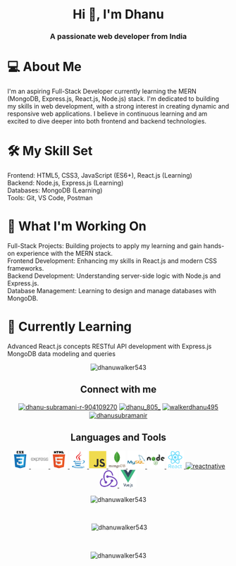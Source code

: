 <h1 align="center">Hi 👋, I'm Dhanu</h1>
<h3 align="center">A passionate web developer from India</h3>
<p align="center"><h1>💻 About Me</h1>
I'm an aspiring Full-Stack Developer currently learning the MERN (MongoDB, Express.js, React.js, Node.js) stack. I'm dedicated to building my skills in web development, with a strong interest in creating dynamic and responsive web applications. I believe in continuous learning and am excited to dive deeper into both frontend and backend technologies.<br>

<h1>🛠️ My Skill Set</h1>
Frontend: HTML5, CSS3, JavaScript (ES6+), React.js (Learning) <br>
Backend: Node.js, Express.js (Learning)<br>
Databases: MongoDB (Learning)<br>
Tools: Git, VS Code, Postman
<h1>🌟 What I'm Working On</h1>
Full-Stack Projects: Building projects to apply my learning and gain hands-on experience with the MERN stack.<br>
Frontend Development: Enhancing my skills in React.js and modern CSS frameworks.<br>
Backend Development: Understanding server-side logic with Node.js and Express.js.<br>
Database Management: Learning to design and manage databases with MongoDB.<br>
<h1>🌱 Currently Learning</h1>
Advanced React.js concepts
RESTful API development with Express.js
MongoDB data modeling and queries
</p>
<p align="center"> <img src="https://komarev.com/ghpvc/?username=dhanuwalker543&label=Profile%20views&color=0e75b6&style=flat" alt="dhanuwalker543" /> </p>
<h2 align="center">Connect with me</h2>
<p align="center">
<a href="https://linkedin.com/in/dhanu-subramani-r-904109270" target="blank"><img align="center" src="https://raw.githubusercontent.com/rahuldkjain/github-profile-readme-generator/master/src/images/icons/Social/linked-in-alt.svg" alt="dhanu-subramani-r-904109270" height="30" width="40" /></a>
<a href="https://instagram.com/dhanu_805_" target="blank"><img align="center" src="https://raw.githubusercontent.com/rahuldkjain/github-profile-readme-generator/master/src/images/icons/Social/instagram.svg" alt="dhanu_805_" height="30" width="40" /></a>
<a href="https://www.hackerrank.com/walkerdhanu495" target="blank"><img align="center" src="https://raw.githubusercontent.com/rahuldkjain/github-profile-readme-generator/master/src/images/icons/Social/hackerrank.svg" alt="walkerdhanu495" height="30" width="40" /></a>
<a href="https://www.leetcode.com/dhanusubramanir" target="blank"><img align="center" src="https://raw.githubusercontent.com/rahuldkjain/github-profile-readme-generator/master/src/images/icons/Social/leet-code.svg" alt="dhanusubramanir" height="30" width="40" /></a>
</p>

<h2 align="center">Languages and Tools</h2>
<p align="center"> <a href="https://www.w3schools.com/css/" target="_blank" rel="noreferrer"> <img src="https://raw.githubusercontent.com/devicons/devicon/master/icons/css3/css3-original-wordmark.svg" alt="css3" width="40" height="40"/> </a> <a href="https://expressjs.com" target="_blank" rel="noreferrer"> <img src="https://raw.githubusercontent.com/devicons/devicon/master/icons/express/express-original-wordmark.svg" alt="express" width="40" height="40"/> </a> <a href="https://www.w3.org/html/" target="_blank" rel="noreferrer"> <img src="https://raw.githubusercontent.com/devicons/devicon/master/icons/html5/html5-original-wordmark.svg" alt="html5" width="40" height="40"/> </a> <a href="https://www.java.com" target="_blank" rel="noreferrer"> <img src="https://raw.githubusercontent.com/devicons/devicon/master/icons/java/java-original.svg" alt="java" width="40" height="40"/> </a> <a href="https://developer.mozilla.org/en-US/docs/Web/JavaScript" target="_blank" rel="noreferrer"> <img src="https://raw.githubusercontent.com/devicons/devicon/master/icons/javascript/javascript-original.svg" alt="javascript" width="40" height="40"/> </a> <a href="https://www.mongodb.com/" target="_blank" rel="noreferrer"> <img src="https://raw.githubusercontent.com/devicons/devicon/master/icons/mongodb/mongodb-original-wordmark.svg" alt="mongodb" width="40" height="40"/> </a> <a href="https://www.mysql.com/" target="_blank" rel="noreferrer"> <img src="https://raw.githubusercontent.com/devicons/devicon/master/icons/mysql/mysql-original-wordmark.svg" alt="mysql" width="40" height="40"/> </a> <a href="https://nodejs.org" target="_blank" rel="noreferrer"> <img src="https://raw.githubusercontent.com/devicons/devicon/master/icons/nodejs/nodejs-original-wordmark.svg" alt="nodejs" width="40" height="40"/> </a> <a href="https://reactjs.org/" target="_blank" rel="noreferrer"> <img src="https://raw.githubusercontent.com/devicons/devicon/master/icons/react/react-original-wordmark.svg" alt="react" width="40" height="40"/> </a> <a href="https://reactnative.dev/" target="_blank" rel="noreferrer"> <img src="https://reactnative.dev/img/header_logo.svg" alt="reactnative" width="40" height="40"/> </a> <a href="https://redux.js.org" target="_blank" rel="noreferrer"> <img src="https://raw.githubusercontent.com/devicons/devicon/master/icons/redux/redux-original.svg" alt="redux" width="40" height="40"/> </a> <a href="https://vuejs.org/" target="_blank" rel="noreferrer"> <img src="https://raw.githubusercontent.com/devicons/devicon/master/icons/vuejs/vuejs-original-wordmark.svg" alt="vuejs" width="40" height="40"/> </a> </p>

<p align="center"><img align="center" src="https://github-readme-stats.vercel.app/api/top-langs?username=dhanuwalker543&show_icons=true&locale=en&layout=compact" alt="dhanuwalker543" /></p>
<br>
<p align="center">&nbsp;<img align="center" src="https://github-readme-stats.vercel.app/api?username=dhanuwalker543&show_icons=true&locale=en" alt="dhanuwalker543" /></p>
<br>

<p align="center"><img align="center" src="https://github-readme-streak-stats.herokuapp.com/?user=dhanuwalker543&" alt="dhanuwalker543" /></p>


